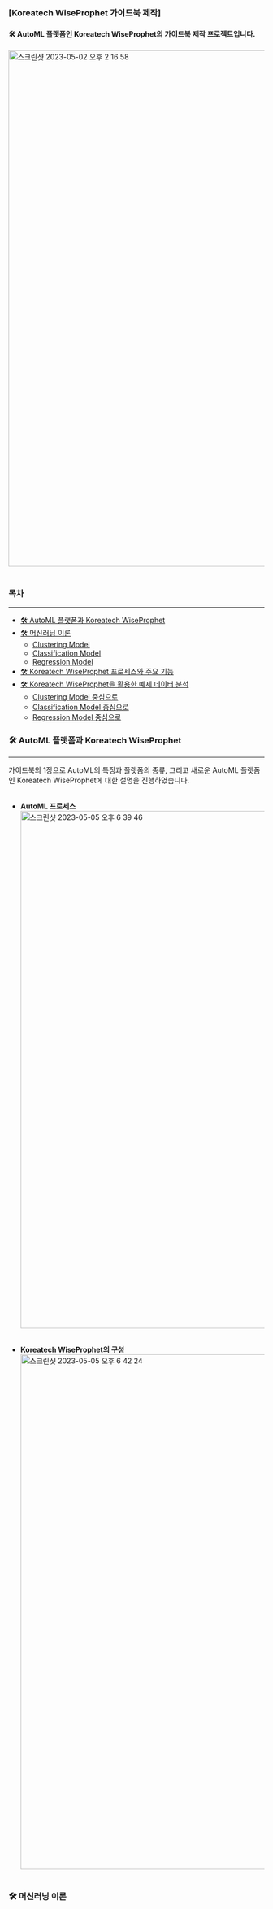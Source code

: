 ### [Koreatech WiseProphet 가이드북 제작]

#### 🛠 AutoML 플랫폼인 Koreatech WiseProphet의 가이드북 제작 프로젝트입니다.

<img width="1015" alt="스크린샷 2023-05-02 오후 2 16 58" src="https://user-images.githubusercontent.com/106679267/235584598-9a179ae5-71ba-402e-ad24-72165a332025.png"><br></br>

### 목차
***
* [🛠 AutoML 플랫폼과 Koreatech WiseProphet](#-automl-플랫폼과-koreatech-wiseprophet)
* [🛠 머신러닝 이론](#-머신러닝-이론)
  * [Clustering Model](#clustering-model)
  * [Classification Model](#classification-model)
  * [Regression Model](#regression-model)
* [🛠 Koreatech WiseProphet 프로세스와 주요 기능](#-koreatech-wiseprophet-프로세스와-주요-기능)
* [🛠 Koreatech WiseProphet을 활용한 예제 데이터 분석](#-koreatech-wiseprophet을-활용한-예제-데이터-분석)
  * [Clustering Model 중심으로](#clustering-model-중심으로)
  * [Classification Model 중심으로](#classification-model-중심으로)
  * [Regression Model 중심으로](#regression-model-중심으로)

### 🛠 AutoML 플랫폼과 Koreatech WiseProphet
***
가이드북의 1장으로 AutoML의 특징과 플랫폼의 종류, 그리고 새로운 AutoML 플랫폼인 Koreatech WiseProphet에 대한 설명을 진행하였습니다.<br></br>

* __AutoML 프로세스__<br>
<img width="1018" alt="스크린샷 2023-05-05 오후 6 39 46" src="https://user-images.githubusercontent.com/106679267/236425221-5ce87676-bb38-4c2b-98be-deea5db8b438.png"><br></br>

* __Koreatech WiseProphet의 구성__<br>
<img width="1013" alt="스크린샷 2023-05-05 오후 6 42 24" src="https://user-images.githubusercontent.com/106679267/236425755-3cf8c68f-e8c1-4aa4-a5d1-eff0d08e902a.png"><br></br>

### 🛠 머신러닝 이론

